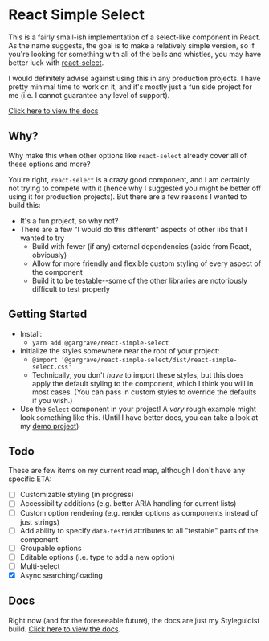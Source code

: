# React Simple Select

This is a fairly small-ish implementation of a select-like component in React.
As the name suggests, the goal is to make a relatively simple version, so if
you're looking for something with all of the bells and whistles, you may have
better luck with [react-select](https://github.com/JedWatson/react-select).

I would definitely advise against using this in any production projects. I have
pretty minimal time to work on it, and it's mostly just a fun side project for
me (i.e. I cannot guarantee any level of support).

[Click here to view the docs](https://gargrave.github.io/react-simple-select)

## Why?

Why make this when other options like `react-select` already cover all of these
options and more?

You're right, `react-select` is a crazy good component, and I am certainly not
trying to compete with it (hence why I suggested you might be better off using
it for production projects). But there are a few reasons I wanted to build this:

- It's a fun project, so why not?
- There are a few "I would do this different" aspects of other libs that I
  wanted to try
  - Build with fewer (if any) external dependencies (aside from React,
    obviously)
  - Allow for more friendly and flexible custom styling of every aspect of the
    component
  - Build it to be testable--some of the other libraries are notoriously
    difficult to test properly

## Getting Started

- Install:
  - `yarn add @gargrave/react-simple-select`
- Initialize the styles somewhere near the root of your project:
  - `@import '@gargrave/react-simple-select/dist/react-simple-select.css'`
  - Technically, you don't _have_ to import these styles, but this does apply
    the default styling to the component, which I think you will in most cases.
    (You can pass in custom styles to override the defaults if you wish.)
- Use the `Select` component in your project! A _very_ rough example might look
  something like this. (Until I have better docs, you can take a look at my
  [demo project](https://github.com/gargrave/react-simple-select-demo/blob/master/src/demo/DemoTS.tsx))

## Todo

These are few items on my current road map, although I don't have any specific
ETA:

- [ ] Customizable styling (in progress)
- [ ] Accessibility additions (e.g. better ARIA handling for current lists)
- [ ] Custom option rendering (e.g. render options as components instead of just
      strings)
- [ ] Add ability to specify `data-testid` attributes to all "testable" parts of
      the component
- [ ] Groupable options
- [ ] Editable options (i.e. type to add a new option)
- [ ] Multi-select
- [x] Async searching/loading

## Docs

Right now (and for the foreseeable future), the docs are just my Styleguidist
build.
[Click here to view the docs](https://gargrave.github.io/react-simple-select).
